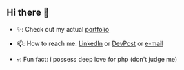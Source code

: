 ## Hi there 👋


- ✨: Check out my actual [portfolio](https://curry-dev.github.io/devankshi)
- 📫: How to reach me: [LinkedIn](https://www.linkedin.com/in/devankshi) or [DevPost](https://devpost.com/curry-dev) or [e-mail](mailto:dldeshmu@usc.edu)

- 💀: Fun fact: i possess deep love for php (don't judge me)
